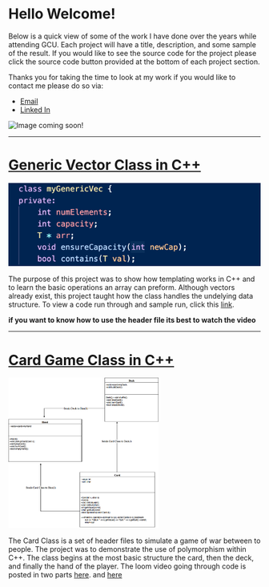 # Hello Welcome! 
Below is a quick view of some of the work I have done over the years while attending GCU. Each project will have a title,
description, and some sample of the result. If you would like to see the source code for the project please click the source
code button provided at the bottom of each project section. 

Thanks you for taking the time to look at my work if you would like to contact me please do so via:
* [Email](mailto:anthony.canar@gmail.com)
* [Linked In](https://www.linkedin.com/in/dennis-canar-b60929178/)

![Image coming soon!]()

---

# [Generic Vector Class in C++](https://github.com/dcanar9/Coursework/tree/master/MyGenericVec)
![Generic Vector Class IMG](/images/GenericVector.png)

The purpose of this project was to show how templating works in C++ and to learn the basic operations
an array can preform. Although vectors already exist, this project taught how the class handles the 
undelying data structure. To view a code run through and sample run, click this [link](https://www.useloom.com/share/b005120a36574512bde76d4549da7698).

**if you want to know how to use the header file its best to watch the video**

---

# [Card Game Class in C++](https://github.com/dcanar9/Coursework/tree/master/Card%20Game%20Files)

<img src="https://github.com/dcanar9/Coursework/blob/master/images/Card%20Game.png?raw=true" width="300" height="300">

The Card Class is a set of header files to simulate a game of war between to people. The project was to 
demonstrate the use of polymorphism within C++. The class begins at the most basic structure the card, then the 
deck, and finally the hand of the player. The loom video going through code is posted in two parts [here](https://www.useloom.com/share/7d04375206d34c34a146c9d2070cea8e). and [here]( https://www.useloom.com/share/7d04375206d34c34a146c9d2070cea8e)
